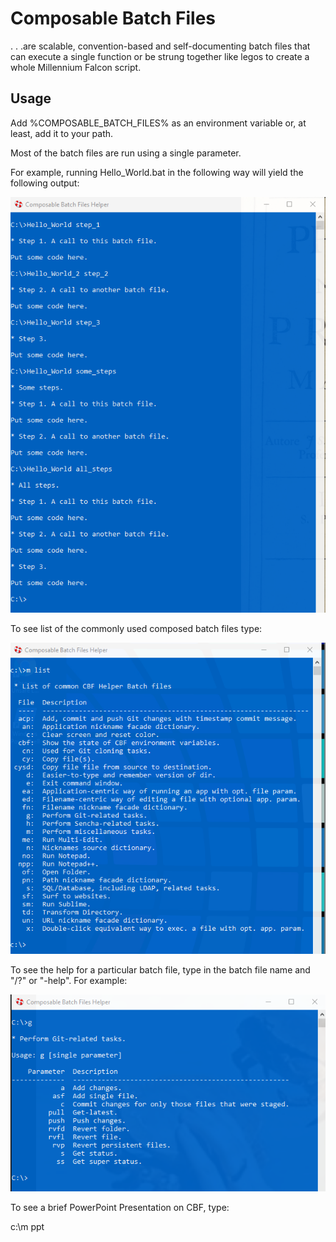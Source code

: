 # Composable Batch Files

. . .are scalable, convention-based and self-documenting batch files that can execute a single 
function or be strung together like legos to create a whole Millennium Falcon script.

## Usage

Add %COMPOSABLE_BATCH_FILES% as an environment variable or, at least, add it to your path.

Most of the batch files are run using a single parameter.

For example, running Hello_World.bat in the following way will yield the following output:

![](hw.png)




To see list of the commonly used composed batch files type:

![](mlist.png)



To see the help for a particular batch file, type in the batch file name and "/?" or "-help". 
For example:

![](git.png)



To see a brief PowerPoint Presentation on CBF, type:

c:\m ppt